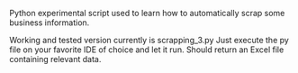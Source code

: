Python experimental script used to learn how to automatically scrap some business information.

Working and tested version currently is scrapping_3.py
Just execute the py file on your favorite IDE of choice and let it run. Should return an Excel file containing relevant data.

